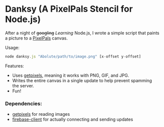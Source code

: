 # Danksy (A PixelPals Stencil for Node\.js)

After a night of ~~googling~~ *Learning* Node\.js, I wrote a simple script that paints a picture to a [PixelPals](https://github.com/eternalthinker/pixelpals) canvas.

Usage: 
```javascript
node danksy.js "Abolute/path/to/image.png" [x-offset y-offset]
```

Features:

 * Uses [getpixels](https://www.npmjs.com/package/get-pixels), meaning it works with PNG, GIF, and JPG.
 * Writes the entire canvas in a single update to help prevent spamming the server.
 * Fun!


### Dependencies:

 * [getpixels](https://www.npmjs.com/package/get-pixels) for reading images
 * [firebase-client](https://github.com/jpstevens/firebase-client) for actually connecting and sending updates